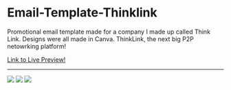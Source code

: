 # Email-Template-Thinklink
Promotional email template made for a company I made up called Think Link. 
Designs were all made in Canva. ThinkLink, the next big P2P netowrking platform!  

[Link to Live Preview!](https://htmlpreview.github.io/?https://github.com/JakeD57/Email-Template-Thinklink/blob/master/index.html)

<hr>
<img src="https://i.ibb.co/phffg3H/Thinklink1.png">
<img src="https://i.ibb.co/K2BFj2h/Thinklink2.png">
<img src="https://i.ibb.co/bzMGXbP/Thinklink3.png">
